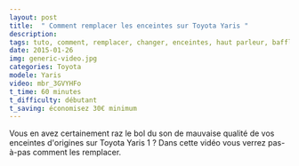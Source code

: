 ```yaml
---
layout: post
title:  " Comment remplacer les enceintes sur Toyota Yaris "
description: 
tags: tuto, comment, remplacer, changer, enceintes, haut parleur, baffle, toyota, yaris,
date: 2015-01-26 
img: generic-video.jpg
categories: Toyota	
modele: Yaris
video: mbr_3GVYHFo
t_time: 60 minutes
t_difficulty: débutant
t_saving: économisez 30€ minimum
---
```

Vous en avez certainement raz le bol du son de mauvaise qualité de vos enceintes d'origines sur Toyota Yaris 1 ?
Dans cette vidéo vous verrez pas-à-pas comment les remplacer. 